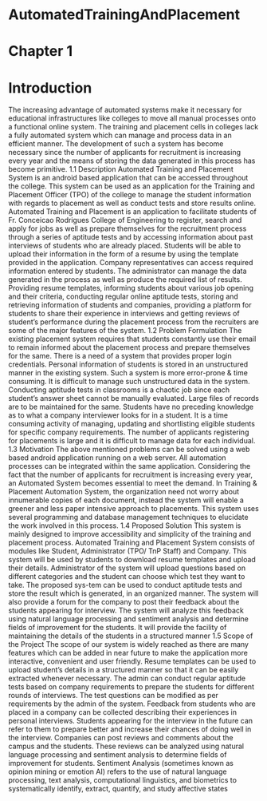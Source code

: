 # AutomatedTrainingAndPlacement

# Chapter 1
# Introduction
The increasing advantage of automated systems make it necessary for educational infrastructures like colleges to move all manual processes onto a functional online system. The training and placement cells in colleges lack a fully automated system which can manage and process data in an efficient manner. The development of such a system has become necessary since the number of applicants for recruitment is increasing every year and the means of storing the data generated in this process has become primitive.
1.1 Description
Automated Training and Placement System is an android based application that can be accessed throughout the college. This system can be used as an application for the Training and Placement Officer (TPO) of the college to manage the student information with regards to placement as well as conduct tests and store results online. Automated Training and Placement is an application to facilitate students of Fr. Conceicao Rodrigues College of Engineering to register, search and apply for jobs as well as prepare themselves for the recruitment process through a series of aptitude tests and by accessing information about past interviews of students who are already placed. Students will be able to upload their information in the form of a resume by using the template provided in the application. Company representatives can access required information entered by students. The administrator can manage the data generated in the process as well as produce the required list of results. Providing resume templates, informing students about various job opening and their criteria, conducting regular online aptitude tests, storing and retrieving information of students and companies, providing a platform for students to share their experience in interviews and getting reviews of student’s performance during the placement process from the recruiters are some of the major features of the system.
1.2 Problem Formulation
The existing placement system requires that students constantly use their email to remain informed about the placement process and prepare themselves for the same. There is a need of a system that provides proper login credentials. Personal information of students is stored in an unstructured manner in the existing system. Such a system is more error-prone & time consuming. It is difficult to manage such unstructured data in the system. Conducting aptitude tests in classrooms is a chaotic job since each student’s answer sheet cannot be manually evaluated. Large files of records are to be maintained for the same. Students have no preceding knowledge as to what a company interviewer looks for in a student. It is a time consuming activity of managing, updating and shortlisting eligible students for specific company requirements. The number of applicants registering for placements is large and it is difficult to manage data for each individual.
1.3 Motivation
The above mentioned problems can be solved using a web based android application running on a web server. All automation processes can be integrated within the same application. Considering the fact that the number of applicants for recruitment is increasing every year, an Automated System becomes essential to meet the demand. In Training & Placement Automation System, the organization need not worry about innumerable copies of each document, instead the system will enable a greener and less paper intensive approach to placements. This system uses several programming and database management techniques to elucidate the work involved in this process.
1.4 Proposed Solution
This system is mainly designed to improve accessibility and simplicity of the training and placement process. Automated Training and Placement System consists of modules like Student, Administrator (TPO/ TnP Staff) and Company. This system will be used by students to download resume templates and upload their details. Administrator of the system will upload questions based on different categories and the student can choose which test they want to take. The proposed sys-tem can be used to conduct aptitude tests and store the result which is generated, in an organized manner. The system will also provide a forum for the company to post their feedback about the students appearing for interview. The system will analyze this feedback using natural language processing and sentiment analysis and determine fields of improvement for the students. It will provide the facility of maintaining the details of the students in a structured manner
1.5 Scope of the Project
The scope of our system is widely reached as there are many features which can be added in near future to make the application more interactive, convenient and user friendly. Resume templates can be used to upload student’s details in a structured manner so that it can be easily extracted whenever necessary. The admin can conduct regular aptitude tests based on company requirements to prepare the students for different rounds of interviews. The test questions can be modified as per requirements by the admin of the system. Feedback from students who are placed in a company can be collected describing their experiences in personal interviews. Students appearing for the interview in the future can refer to them to prepare better and increase their chances of doing well in the interview. Companies can post reviews and comments about the campus and the students. These reviews can be analyzed using natural language processing and sentiment analysis to determine fields of improvement for students. Sentiment Analysis (sometimes known as opinion mining or emotion AI) refers to the use of natural language processing, text analysis, computational linguistics, and biometrics to systematically identify, extract, quantify, and study affective states
